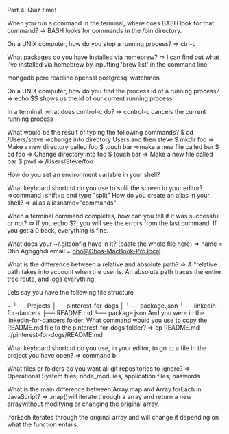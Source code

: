 Part 4: Quiz time!



When you run a command in the terminal, where does BASH look for that command?
=> BASH looks for commands in the /bin directory.

On a UNIX computer, how do you stop a running process?
=> ctrl-c

What packages do you have installed via homebrew?
=> I can find out what i've installed via homebrew by inputting 'brew list' in the command line

mongodb pcre readline openssl postgresql watchmen

On a UNIX computer, how do you find the process id of a running process?
=> echo $$ shows us the id of our current running process

In a terminal, what does control-c do?
=> control-c cancels the current running process

What would be the result of typing the following commands?
$ cd /Users/steve
=>change into directory Users and then steve
$ mkdir foo
=> Make a new directory called foo
$ touch bar
=>make a new file called bar
$ cd foo
=> Change directory into foo
$ touch bar
=> Make a new file called bar
$ pwd
=> /Users/Steve/foo


How do you set an environment variable in your shell?

What keyboard shortcut do you use to split the screen in your editor?
=>command+shift+p and type "split"
How do you create an alias in your shell?
=> alias aliasname="commands"

When a terminal command completes, how can you tell if it was successful or not?
=> If you echo $?, you will see the errors from the last command. If you get a 0 back, everything is fine.

What does your ~/.gitconfig have in it? (paste the whole file here)
=> name = Obo Agbgghdi
email = obo@Obos-MacBook-Pro.local

What is the difference between a relative and absolute path?
=> A "relative path takes into account when the user is. An absolute path traces the entire tree route, and logs everything.

Lets say you have the following file structure

~
└── Projects
    ├── pinterest-for-dogs
    │   └── package.json
    └── linkedin-for-dancers
        ├── README.md
        └── package.json
And you were in the linkedin-for-dancers folder. What command would you use to copy the README.md file to the pinterest-for-dogs folder?
=> cp README.md ../pinterest-for-dogs/README.md

What keyboard shortcut do you use, in your editor, to go to a file in the project you have open?
=> command b

What files or folders do you want all git repositories to ignore?
=> Operational System files, node_modules, application files, paswords

What is the main difference between Array.map and Array.forEach in JavaScript?
=> .map()will iterate through a array and return a new arraywithout modifying or changing the original array.

.forEach iterates through the original array and will change it depending on what the function entails.
